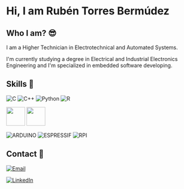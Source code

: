 # Hi, I am Rubén Torres Bermúdez

## Who I am? :sunglasses:
I am a Higher Technician in Electrotechnical and Automated Systems. 

I'm currently studying a degree in Electrical and Industrial Electronics Engineering and I'm specialized in embedded software developing.



## Skills :hammer:
![C](https://img.shields.io/badge/C-00599C?style=for-the-badge&logo=c&logoColor=white)
![C++](https://img.shields.io/badge/C%2B%2B-00599C?style=for-the-badge&logo=c%2B%2B&logoColor=white)
![Python](https://img.shields.io/badge/Python-00599C?style=for-the-badge&logo=python&logoColor=white)
![R](https://img.shields.io/badge/R-00599C?style=for-the-badge&logo=r&logoColor=white)

<img src="https://wiki.st.com/stm32mpu/nsfr_img_auth.php/2/2f/STM32_logo.png" height="50"> <img src="https://upload.wikimedia.org/wikipedia/commons/4/4e/Logo_freeRTOS.png" height="50">

![ARDUINO](https://img.shields.io/badge/Arduino-00979D?style=for-the-badge&logo=Arduino&logoColor=white)
![ESPRESSIF](https://img.shields.io/badge/espressif-E7352C?style=for-the-badge&logo=espressif&logoColor=white)
![RPI](https://img.shields.io/badge/Raspberry%20Pi-A22846?style=for-the-badge&logo=Raspberry%20Pi&logoColor=white)



## Contact :envelope_with_arrow:
[![Email](https://img.shields.io/badge/rubentorresbermudez@gmail.com-D14836?style=for-the-badge&logo=gmail&logoColor=white&labelColor=101010)](mailto:rubentorresbermudez@gmail.com)

[![LinkedIn](https://img.shields.io/badge/Rubén_Torres_Bermúdez-0077B5?style=for-the-badge&logo=linkedin&logoColor=white&labelColor=101010)](https://www.linkedin.com/in/ruben-torres-bermudez/)
